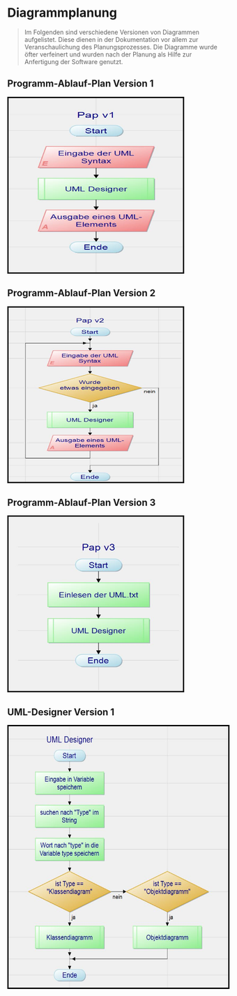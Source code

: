 # Diagrammplanung

> Im Folgenden sind verschiedene Versionen von Diagrammen aufgelistet. Diese dienen in der Dokumentation vor allem zur Veranschaulichung des Planungsprozesses.
> Die Diagramme wurde öfter verfeinert und wurden nach der Planung als Hilfe zur Anfertigung der Software genutzt.

## Programm-Ablauf-Plan Version 1  
<img alt="papv1" src="https://github.com/mwithoeft/RustUML/blob/master/docs/include/pap_v1.JPG?raw=true" width="400" height="400" style="border:3px solid black">  

<br/>

## Programm-Ablauf-Plan Version 2  
<img alt="papv2" src="https://github.com/mwithoeft/RustUML/blob/master/docs/include/pap_v2.JPG?raw=true" width="400" height="400" style="border:3px solid black">  

<br/>

## Programm-Ablauf-Plan Version 3  
<img alt="papv3" src="https://github.com/mwithoeft/RustUML/blob/master/docs/include/pap_v3.JPG?raw=true" width="400" height="400" style="border:3px solid black">  

<br/>

## UML-Designer Version 1  
<img alt="umlv1" src="https://github.com/mwithoeft/RustUML/blob/master/docs/include/umldesigner_v1.JPG?raw=true" width="600" height="600" style="border:3px solid black">  
